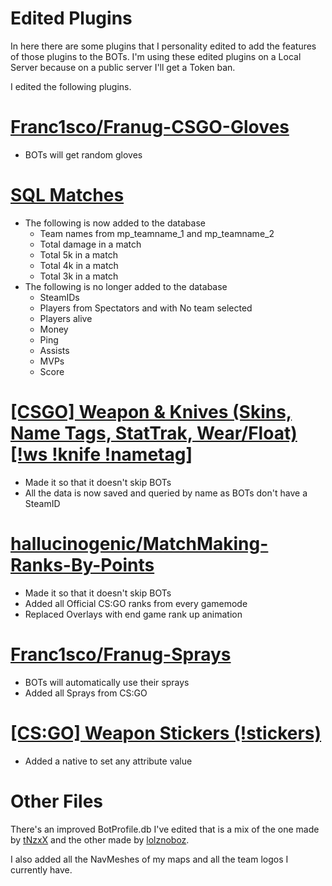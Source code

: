 # Edited Plugins

In here there are some plugins that I personality edited to add the features of those plugins to the BOTs. I'm using these edited plugins on a Local Server because on a public server I'll get a Token ban.

I edited the following plugins.

# [Franc1sco/Franug-CSGO-Gloves](https://github.com/Franc1sco/Franug-CSGO-Gloves)
- BOTs will get random gloves

# [SQL Matches](https://forums.alliedmods.net/showthread.php?t=312488)
- The following is now added to the database
  - Team names from mp_teamname_1 and mp_teamname_2
  - Total damage in a match
  - Total 5k in a match
  - Total 4k in a match
  - Total 3k in a match
- The following is no longer added to the database
  - SteamIDs
  - Players from Spectators and with No team selected
  - Players alive
  - Money
  - Ping
  - Assists
  - MVPs
  - Score
  
# [[CSGO] Weapon & Knives (Skins, Name Tags, StatTrak, Wear/Float) [!ws !knife !nametag]](https://forums.alliedmods.net/showthread.php?t=298770)
- Made it so that it doesn't skip BOTs
- All the data is now saved and queried by name as BOTs don't have a SteamID

# [hallucinogenic/MatchMaking-Ranks-By-Points](https://github.com/hallucinogenic/MatchMaking-Ranks-By-Points)
- Made it so that it doesn't skip BOTs
- Added all Official CS:GO ranks from every gamemode
- Replaced Overlays with end game rank up animation

# [Franc1sco/Franug-Sprays](https://github.com/Franc1sco/Franug-Sprays)
- BOTs will automatically use their sprays
- Added all Sprays from CS:GO

# [[CS:GO] Weapon Stickers (!stickers)](https://forums.alliedmods.net/showthread.php?t=327078)
- Added a native to set any attribute value

# Other Files

There's an improved BotProfile.db I've edited that is a mix of the one made by [tNzxX](https://steamcommunity.com/groups/Bots-release#announcements/detail/1805285903706432497) and the other made by [lolznoboz](https://gamebanana.com/scripts/10308).

I also added all the NavMeshes of my maps and all the team logos I currently have.
